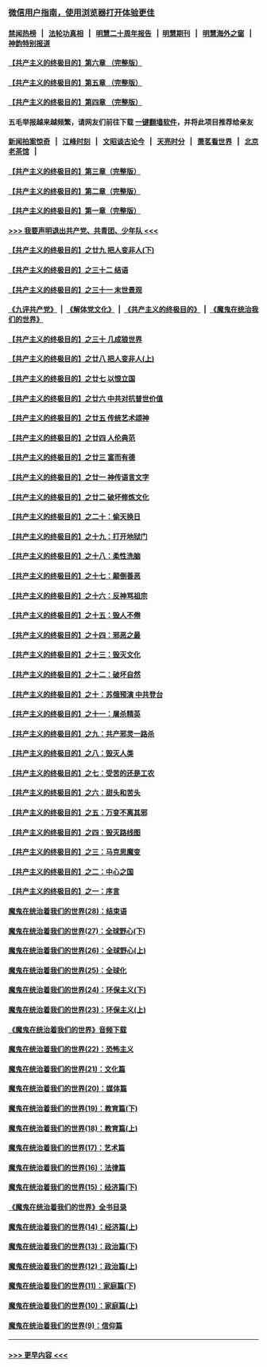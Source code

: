 ### [微信用户指南，使用浏览器打开体验更佳](https://github.com/gfw-breaker/banned-news1/blob/master/indexes/wechat-guide.md?t=0)
#### [禁闻热榜](热点新闻.md?t=0)  &nbsp;&nbsp;|&nbsp;&nbsp; [法轮功真相](https://github.com/gfw-breaker/truth/blob/master/README.md?t=0) &nbsp;&nbsp;|&nbsp;&nbsp; [明慧二十周年报告](https://github.com/gfw-breaker/mh-reports/blob/master/README.md?t=0) &nbsp;&nbsp;|&nbsp;&nbsp;[明慧期刊](https://github.com/gfw-breaker/mh-qikan) &nbsp;&nbsp;|&nbsp;&nbsp; [明慧海外之窗](https://github.com/gfw-breaker/mh-news/blob/master/README.md?t=0) &nbsp;&nbsp;|&nbsp;&nbsp; [神韵特别报道](https://github.com/gfw-breaker/mh-news/blob/master/shenyun.md?t=0)
#### [【共产主义的终极目的】第六章 （完整版）](../pages/nsc422/n11428913.md?t=02071244) 
#### [【共产主义的终极目的】第五章 （完整版）](../pages/nsc422/n11428912.md?t=02071244) 
#### [【共产主义的终极目的】第四章 （完整版）](../pages/nsc422/n11428907.md?t=02071244) 
#### 五毛举报越来越频繁，请网友们前往下载 [一键翻墙软件](https://github.com/gfw-breaker/ssr-accounts)，并将此项目推荐给亲友
#### [新闻拍案惊奇](https://github.com/gfw-breaker/banned-news1/blob/master/pages/link4.md) &nbsp;&nbsp;|&nbsp;&nbsp; [江峰时刻](https://github.com/gfw-breaker/banned-news1/blob/master/pages/link4.md) &nbsp;&nbsp;|&nbsp;&nbsp; [文昭谈古论今](https://github.com/gfw-breaker/banned-news1/blob/master/pages/link4.md) &nbsp;&nbsp;|&nbsp;&nbsp; [天亮时分](https://github.com/gfw-breaker/banned-news1/blob/master/pages/link4.md) &nbsp;&nbsp;|&nbsp;&nbsp; [萧茗看世界](https://github.com/gfw-breaker/banned-news1/blob/master/pages/link4.md) &nbsp;&nbsp;|&nbsp;&nbsp; [北京老茶馆](https://github.com/gfw-breaker/banned-news1/blob/master/pages/link4.md) &nbsp;&nbsp;|&nbsp;&nbsp; 
#### [【共产主义的终极目的】第三章（完整版）](../pages/nsc422/n11428848.md?t=02071244) 
#### [【共产主义的终极目的】第二章（完整版）](../pages/nsc422/n11428831.md?t=02071244) 
#### [【共产主义的终极目的】第一章（完整版）](../pages/nsc422/n11417651.md?t=02071244) 
#### [>>> 我要声明退出共产党、共青团、少年队 <<<](https://github.com/begood0513/goodnews/blob/master/quit/letter.md) 
#### [【共产主义的终极目的】之廿九 把人变非人(下)](../pages/nsc422/n11344140.md?t=02071244) 
#### [【共产主义的终极目的】之三十二 结语](../pages/nsc422/n11360535.md?t=02071244) 
#### [【共产主义的终极目的】之三十一 末世景观](../pages/nsc422/n11351129.md?t=02071244) 
#### [《九评共产党》](https://github.com/begood0513/9ping.md/blob/master/README.md) &nbsp;|&nbsp; [《解体党文化》](../../../../jtdwh.md/blob/master/README.md)  &nbsp;|&nbsp; [《共产主义的终极目的》](../../../../gczydzjmd.md/blob/master/README.md) &nbsp;|&nbsp; [《魔鬼在统治我们的世界》](../../../../mgztzwmdsj.md/blob/master/README.md) 
#### [【共产主义的终极目的】之三十 几成狼世界](../pages/nsc422/n11348280.md?t=02071244) 
#### [【共产主义的终极目的】之廿八 把人变非人(上)](../pages/nsc422/n11340492.md?t=02071244) 
#### [【共产主义的终极目的】之廿七 以恨立国](../pages/nsc422/n11336944.md?t=02071244) 
#### [【共产主义的终极目的】之廿六 中共对抗普世价值](../pages/nsc422/n11324785.md?t=02071244) 
#### [【共产主义的终极目的】之廿五 传统艺术颂神](../pages/nsc422/n11296396.md?t=02071244) 
#### [【共产主义的终极目的】之廿四 人伦典范](../pages/nsc422/n11296397.md?t=02071244) 
#### [【共产主义的终极目的】之廿三 富而有德](../pages/nsc422/n11283598.md?t=02071244) 
#### [【共产主义的终极目的】之廿一 神传语言文字](../pages/nsc422/n11263265.md?t=02071244) 
#### [【共产主义的终极目的】之廿二 破坏修炼文化](../pages/nsc422/n11245728.md?t=02071244) 
#### [【共产主义的终极目的】之二十：偷天换日](../pages/nsc422/n11238846.md?t=02071244) 
#### [【共产主义的终极目的】之十九：打开地狱门](../pages/nsc422/n11206376.md?t=02071244) 
#### [【共产主义的终极目的】之十八：柔性洗脑](../pages/nsc422/n11199994.md?t=02071244) 
#### [【共产主义的终极目的】之十七：颠倒善恶](../pages/nsc422/n11179782.md?t=02071244) 
#### [【共产主义的终极目的】之十六：反神骂祖宗](../pages/nsc422/n11166798.md?t=02071244) 
#### [【共产主义的终极目的】之十五：毁人不倦](../pages/nsc422/n11166792.md?t=02071244) 
#### [【共产主义的终极目的】之十四：邪恶之最](../pages/nsc422/n11150249.md?t=02071244) 
#### [【共产主义的终极目的】之十三：毁灭文化](../pages/nsc422/n11135227.md?t=02071244) 
#### [【共产主义的终极目的】之十二：破坏自然](../pages/nsc422/n11135214.md?t=02071244) 
#### [【共产主义的终极目的】之十：苏俄预演 中共登台](../pages/nsc422/n11118424.md?t=02071244) 
#### [【共产主义的终极目的】之十一：屠杀精英](../pages/nsc422/n11118442.md?t=02071244) 
#### [【共产主义的终极目的】之九：共产邪灵一路杀](../pages/nsc422/n11114139.md?t=02071244) 
#### [【共产主义的终极目的】之八：毁灭人类](../pages/nsc422/n11108503.md?t=02071244) 
#### [【共产主义的终极目的】之七：受苦的还是工农](../pages/nsc422/n11101809.md?t=02071244) 
#### [【共产主义的终极目的】之六：甜头和苦头](../pages/nsc422/n11096971.md?t=02071244) 
#### [【共产主义的终极目的】之五：万变不离其邪](../pages/nsc422/n11091285.md?t=02071244) 
#### [【共产主义的终极目的】之四：毁灭路线图](../pages/nsc422/n11086284.md?t=02071244) 
#### [【共产主义的终极目的】之三：马克思魔变](../pages/nsc422/n11061941.md?t=02071244) 
#### [【共产主义的终极目的】之二：中心之国](../pages/nsc422/n11047728.md?t=02071244) 
#### [【共产主义的终极目的】之一：序言](../pages/nsc422/n11086077.md?t=02071244) 
#### [魔鬼在统治着我们的世界(28)：结束语](../pages/nsc422/n10936246.md?t=02071244) 
#### [魔鬼在统治着我们的世界(27)：全球野心(下)](../pages/nsc422/n10928319.md?t=02071244) 
#### [魔鬼在统治着我们的世界(26)：全球野心(上)](../pages/nsc422/n10900318.md?t=02071244) 
#### [魔鬼在统治着我们的世界(25)：全球化](../pages/nsc422/n10788205.md?t=02071244) 
#### [魔鬼在统治着我们的世界(24)：环保主义(下)](../pages/nsc422/n10695307.md?t=02071244) 
#### [魔鬼在统治着我们的世界(23)：环保主义(上)](../pages/nsc422/n10688613.md?t=02071244) 
#### [《魔鬼在统治着我们的世界》音频下载](../pages/nsc422/n10635553.md?t=02071244) 
#### [魔鬼在统治着我们的世界(22)：恐怖主义](../pages/nsc422/n10614727.md?t=02071244) 
#### [魔鬼在统治着我们的世界(21)：文化篇](../pages/nsc422/n10597706.md?t=02071244) 
#### [魔鬼在统治着我们的世界(20)：媒体篇](../pages/nsc422/n10586579.md?t=02071244) 
#### [魔鬼在统治着我们的世界(19)：教育篇(下)](../pages/nsc422/n10564808.md?t=02071244) 
#### [魔鬼在统治着我们的世界(18)：教育篇(上)](../pages/nsc422/n10526970.md?t=02071244) 
#### [魔鬼在统治着我们的世界(17)：艺术篇](../pages/nsc422/n10499093.md?t=02071244) 
#### [魔鬼在统治着我们的世界(16)：法律篇](../pages/nsc422/n10485969.md?t=02071244) 
#### [魔鬼在统治着我们的世界(15)：经济篇(下)](../pages/nsc422/n10469975.md?t=02071244) 
#### [《魔鬼在统治着我们的世界》全书目录](../pages/nsc422/n10464261.md?t=02071244) 
#### [魔鬼在统治着我们的世界(14)：经济篇(上)](../pages/nsc422/n10457370.md?t=02071244) 
#### [魔鬼在统治着我们的世界(13)：政治篇(下)](../pages/nsc422/n10448270.md?t=02071244) 
#### [魔鬼在统治着我们的世界(12)：政治篇(上)](../pages/nsc422/n10444576.md?t=02071244) 
#### [魔鬼在统治着我们的世界(11)：家庭篇(下)](../pages/nsc422/n10440961.md?t=02071244) 
#### [魔鬼在统治着我们的世界(10)：家庭篇(上)](../pages/nsc422/n10435448.md?t=02071244) 
#### [魔鬼在统治着我们的世界(9)：信仰篇](../pages/nsc422/n10432159.md?t=02071244) 

----
#### [ >>> 更早内容 <<< ](../indexes/nsc422-earlier.md)
